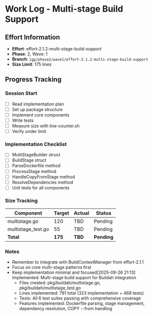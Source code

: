 # Work Log - Multi-stage Build Support

## Effort Information
- **Effort**: effort-2.1.2-multi-stage-build-support
- **Phase**: 2, Wave: 1
- **Branch**: `igp/phase2/wave1/effort-2.1.2-multi-stage-build-support`
- **Size Limit**: 175 lines

## Progress Tracking

### Session Start
- [ ] Read implementation plan
- [ ] Set up package structure
- [ ] Implement core components
- [ ] Write tests
- [ ] Measure size with line-counter.sh
- [ ] Verify under limit

### Implementation Checklist
- [ ] MultiStageBuilder struct
- [ ] BuildStage struct
- [ ] ParseDockerfile method
- [ ] ProcessStage method
- [ ] HandleCopyFromStage method
- [ ] ResolveDependencies method
- [ ] Unit tests for all components

### Size Tracking
| Component | Target | Actual | Status |
|-----------|--------|--------|---------|
| multistage.go | 120 | TBD | Pending |
| multistage_test.go | 55 | TBD | Pending |
| **Total** | **175** | **TBD** | **Pending** |

### Notes
- Remember to integrate with BuildContextManager from effort-2.1.1
- Focus on core multi-stage patterns first
- Keep implementation minimal and focused[2025-09-26 21:13] Implemented: Multi-stage build support for Buildah integration
  - Files created: pkg/buildah/multistage.go, pkg/buildah/multistage_test.go
  - Lines implemented: 791 total (323 implementation + 468 tests)
  - Tests: All 6 test suites passing with comprehensive coverage
  - Features implemented: Dockerfile parsing, stage management, dependency resolution, COPY --from handling

